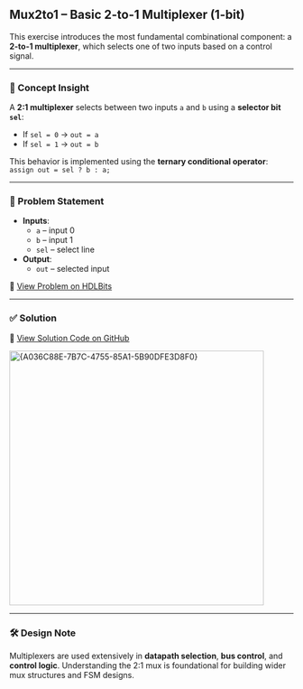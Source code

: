 ## Mux2to1 – Basic 2-to-1 Multiplexer (1-bit)

This exercise introduces the most fundamental combinational component: a **2-to-1 multiplexer**, which selects one of two inputs based on a control signal.

---

### 🧠 Concept Insight  
A **2:1 multiplexer** selects between two inputs `a` and `b` using a **selector bit `sel`**:  
- If `sel = 0` → `out = a`  
- If `sel = 1` → `out = b`  

This behavior is implemented using the **ternary conditional operator**:  
`assign out = sel ? b : a;`

---

### 📘 Problem Statement  
- **Inputs**:  
  - `a` – input 0  
  - `b` – input 1  
  - `sel` – select line  
- **Output**:  
  - `out` – selected input

🔗 [View Problem on HDLBits](https://hdlbits.01xz.net/wiki/Mux2to1)

---

### ✅ Solution  
📄 [View Solution Code on GitHub](https://github.com/EswarAdithya011/HDLBits/blob/main/Problem%20Sets/2.%20Circuits/2.2%20Combinational%20Logic/Mux2to1.v)

<img width="451" alt="{A036C88E-7B7C-4755-85A1-5B90DFE3D8F0}" src="https://github.com/user-attachments/assets/369cad29-c0f8-4b55-a2b9-ce989e55fad3" />

---

### 🛠 Design Note  
Multiplexers are used extensively in **datapath selection**, **bus control**, and **control logic**. Understanding the 2:1 mux is foundational for building wider mux structures and FSM designs.
